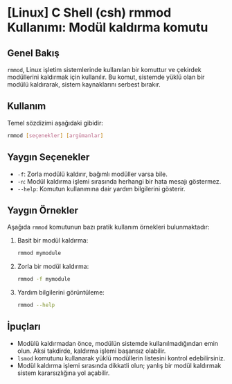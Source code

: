 # [Linux] C Shell (csh) rmmod Kullanımı: Modül kaldırma komutu

## Genel Bakış
`rmmod`, Linux işletim sistemlerinde kullanılan bir komuttur ve çekirdek modüllerini kaldırmak için kullanılır. Bu komut, sistemde yüklü olan bir modülü kaldırarak, sistem kaynaklarını serbest bırakır.

## Kullanım
Temel sözdizimi aşağıdaki gibidir:

```bash
rmmod [seçenekler] [argümanlar]
```

## Yaygın Seçenekler
- `-f`: Zorla modülü kaldırır, bağımlı modüller varsa bile.
- `-n`: Modül kaldırma işlemi sırasında herhangi bir hata mesajı göstermez.
- `--help`: Komutun kullanımına dair yardım bilgilerini gösterir.

## Yaygın Örnekler
Aşağıda `rmmod` komutunun bazı pratik kullanım örnekleri bulunmaktadır:

1. Basit bir modül kaldırma:
   ```bash
   rmmod mymodule
   ```

2. Zorla bir modül kaldırma:
   ```bash
   rmmod -f mymodule
   ```

3. Yardım bilgilerini görüntüleme:
   ```bash
   rmmod --help
   ```

## İpuçları
- Modülü kaldırmadan önce, modülün sistemde kullanılmadığından emin olun. Aksi takdirde, kaldırma işlemi başarısız olabilir.
- `lsmod` komutunu kullanarak yüklü modüllerin listesini kontrol edebilirsiniz.
- Modül kaldırma işlemi sırasında dikkatli olun; yanlış bir modül kaldırmak sistem kararsızlığına yol açabilir.